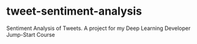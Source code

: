 # tweet-sentiment-analysis
Sentiment Analysis of Tweets. A project for my Deep Learning Developer Jump-Start Course
